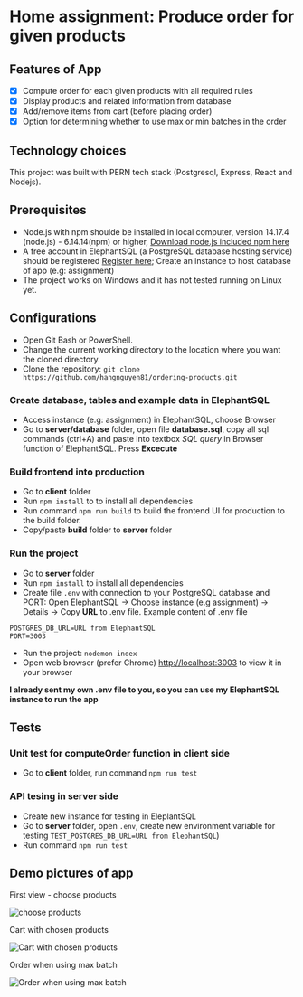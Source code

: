 # Home assignment: Produce order for given products 

## Features of App
- [x] Compute order for each given products with all required rules
- [x] Display products and related information from database
- [x] Add/remove items from cart (before placing order)
- [x] Option for determining whether to use max or min batches in the order

## Technology choices
This project was built with PERN tech stack (Postgresql, Express, React and Nodejs).

## Prerequisites
* Node.js with npm shoulde be installed in local computer, version 14.17.4 (node.js) - 6.14.14(npm) or higher, [Download node.js included npm here](https://nodejs.org/en/download/)
* A free account in ElephantSQL (a PostgreSQL database hosting service) should be registered [Register here](https://www.elephantsql.com/plans.html); Create an instance to host database of app (e.g: assignment)
* The project works on Windows and it has not tested running on Linux yet.

## Configurations
* Open Git Bash or PowerShell.
* Change the current working directory to the location where you want the cloned directory.
* Clone the repository: `git clone https://github.com/hangnguyen81/ordering-products.git`

### Create database, tables and example data in ElephantSQL
* Access instance (e.g: assignment) in ElephantSQL, choose Browser
* Go to **server/database** folder, open file **database.sql**, copy all sql commands (ctrl+A) and paste into textbox *SQL query* in Browser function of ElephantSQL. Press **Excecute** 

### Build frontend into production
* Go to **client** folder
* Run `npm install` to to install all dependencies 
* Run command `npm run build` to build the frontend UI for production to the build folder.
* Copy/paste **build** folder to **server** folder

### Run the project
* Go to **server** folder
* Run `npm install` to install all dependencies
* Create file `.env` with connection to your PostgreSQL database and PORT: Open ElephantSQL -> Choose instance (e.g assignment) -> Details -> Copy **URL** to .env file. Example content of .env file
````
POSTGRES_DB_URL=URL from ElephantSQL
PORT=3003
````
* Run the project: `nodemon index`
* Open web browser (prefer Chrome) [http://localhost:3003](http://localhost:3003) to view it in your browser

**I already sent my own .env file to you, so you can use my ElephantSQL instance to run the app**

## Tests
### Unit test for computeOrder function in client side
* Go to **client** folder, run command `npm run test`
### API tesing in server side
* Create new instance for testing in EleplantSQL
* Go to **server** folder, open `.env`, create new environment variable for testing `TEST_POSTGRES_DB_URL=URL from ElephantSQL`)
* Run command `npm run test`

## Demo pictures of app
First view - choose products

![choose products](https://i.ibb.co/qMkn9pc/1.jpg)

Cart with chosen products

![Cart with chosen products](https://i.ibb.co/Ctcbcbq/2.jpg)

Order when using max batch

![Order when using max batch](https://i.ibb.co/1L80Xxd/3.jpg)


